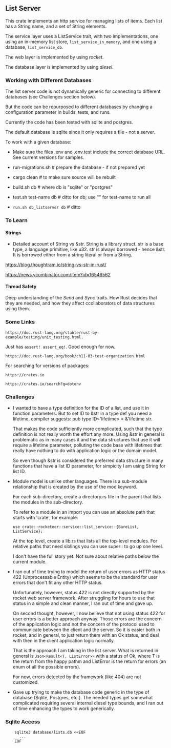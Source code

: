 
## List Server

This crate implements an http service for managing lists of items. Each list has
a String name, and a set of String elements. 

The service layer uses a ListService trait, with two implementations, one 
using an in-memory list store, `list_service_in_memory`, and one using a
database, `list_service_db`. 

The web layer is implemented by using *rocket*.

The database layer is implemented by using *diesel*.

### Working with Different Databases

The list server code is not dynamically generic for connecting to different 
databases (see Challenges section below).

But the code can be repurposed to different databases by changing a
configuration parameter in builds, tests, and runs.

Currently the code has been tested with sqlite and postgres.

The default database is sqlite since it only requires a file - not a server. 

To work with a given database:

- Make sure the files .env and .env.test include the correct database URL.
  See current versions for samples.

- run-migrations.sh             # prepare the database - if not prepared yet

- cargo clean                   # to make sure source will be rebuilt 

- build.sh db                   # where db is "sqlite" or "postgres"

- test.sh test-name db          # ditto for db; use "" for test-name to run all

- `run.sh db_listserver db`     # ditto


### To Learn

#### Strings

- Detailed account of String vs &str. String is a library struct. str is a
  base type, a language primitive, like u32. str is always borrowed - hence &str.
  It is borrowed either from a string literal or from a String.

https://blog.thoughtram.io/string-vs-str-in-rust/

https://news.ycombinator.com/item?id=16546562

#### Thread Safety

Deep understanding of the *Send* and *Sync* traits. How Rust decides that they 
are needed, and how they affect ccollaborators of data structures using them.

### Some Links

```
https://doc.rust-lang.org/stable/rust-by-example/testing/unit_testing.html.
```
  
Just has `assert! assert_eq!`. Good enough for now.

```
https://doc.rust-lang.org/book/ch11-03-test-organization.html
```

For searching for versions of packages:

```
https://crates.io
```

```
https://crates.io/search?q=dotenv
```

### Challenges

- I wanted to have a type definition for the ID of a list, and use it in
  function parameters. But to set ID to &str in a type def you need a lifetime,
  compiler suggests: pub type ID<'lifetime> = &'lifetime str.

  That makes the code sufficiently more complicated, such that the type
  definition is not really worth the effort any more. Using &str in general is
  problematic as in many cases it and the data structures that use it will
  require a lifetime parameter, polluting the code base with lifetimes that
  really have nothing to do with application logic or the domain model.

  So even though &str is considered the preferred data structure in many
  functions that have a list ID parameter, for simpicity I am using String for
  list ID.

- Module model is unlike other languages. There is a sub-module relationship
  that is created by the use of the mod keyword. 

  For each sub-directory, create a directory.rs file in the parent that lists
  the modules in the sub-directory.

  To refer to a module in an import you can use an absolute path that starts
  with 'crate', for example:

  ```
  use crate::rocketeer::service::list_service::{BareList, ListService};
  ```

  At the top level, create a lib.rs that lists all the top-level modules.
  For relative paths that need siblings you can use super:: to go up 
  one level.

  I don't have the full story yet. Not sure about relative paths below 
  the current module.

- I ran out of time trying to model the return of user errors as HTTP status
  422 (Unprocessable Entity) which seems to be the standard for user errors
  that don't fit any other HTTP status.

  Unfortunately, however, status 422 is not directly supported by the rocket web
  server framework. After struggling for hours to use that status in a simple
  and clean manner, I ran out of time and gave up.

  On second thought, however, I now believe that not using status 422 for user
  errors is a better approach anyway. Those errors are the concern of the 
  application logic and not the concern of the protocol used to communicate 
  between the client and the server. So it is easier both in rocket, and in
  general, to just return them with an Ok status, and deal with then in the 
  client application logic normally.

  That is the approach I am taking in the list server. What is returned in
  general is `Json<Result<T, ListError>>` with a status of Ok, where T is the
  return from the happy pathm and ListError is the return for errors (an enum of
  all the possible errors).

  For now, errors detected by the framework (like 404) are not customized.

- Gave up trying to make the database code generic in the type of database
  (Sqlite, Postgres, etc.). The needed types get somewhat complicated requiring
  several internal diesel type bounds, and I ran out of time enhancing the types
  to work generically.

### Sqlite Access

```
    sqlite3 database/lists.db <<EOF
      ...
    EOF
```

